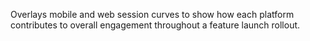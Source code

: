 Overlays mobile and web session curves to show how each platform contributes to overall engagement throughout a feature launch rollout.